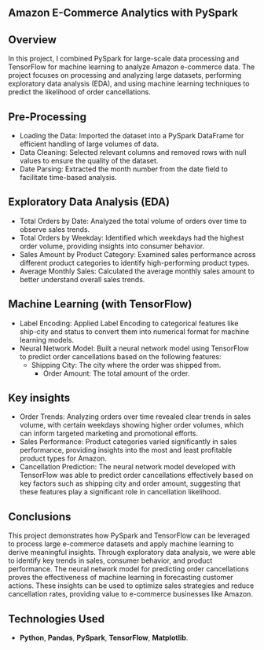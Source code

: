## **Amazon E-Commerce Analytics with PySpark**

## **Overview**
In this project, I combined PySpark for large-scale data processing and TensorFlow for machine learning to analyze Amazon e-commerce data. The project focuses on processing and analyzing large datasets, performing exploratory data analysis (EDA), and using machine learning techniques to predict the likelihood of order cancellations.

## **Pre-Processing**
- Loading the Data: Imported the dataset into a PySpark DataFrame for efficient handling of large volumes of data.
- Data Cleaning: Selected relevant columns and removed rows with null values to ensure the quality of the dataset.
- Date Parsing: Extracted the month number from the date field to facilitate time-based analysis.

## **Exploratory Data Analysis (EDA)**
- Total Orders by Date: Analyzed the total volume of orders over time to observe sales trends.
- Total Orders by Weekday: Identified which weekdays had the highest order volume, providing insights into consumer behavior.
- Sales Amount by Product Category: Examined sales performance across different product categories to identify high-performing product types.
- Average Monthly Sales: Calculated the average monthly sales amount to better understand overall sales trends.

## **Machine Learning (with TensorFlow)**
- Label Encoding: Applied Label Encoding to categorical features like ship-city and status to convert them into numerical format for machine learning models.
- Neural Network Model: Built a neural network model using TensorFlow to predict order cancellations based on the following features:
  - Shipping City: The city where the order was shipped from.
    - Order Amount: The total amount of the order.
## **Key insights**
- Order Trends: Analyzing orders over time revealed clear trends in sales volume, with certain weekdays showing higher order volumes, which can inform targeted marketing and promotional efforts.
- Sales Performance: Product categories varied significantly in sales performance, providing insights into the most and least profitable product types for Amazon.
- Cancellation Prediction: The neural network model developed with TensorFlow was able to predict order cancellations effectively based on key factors such as shipping city and order amount, suggesting that these features play a significant role in cancellation likelihood.


## **Conclusions**
This project demonstrates how PySpark and TensorFlow can be leveraged to process large e-commerce datasets and apply machine learning to derive meaningful insights. Through exploratory data analysis, we were able to identify key trends in sales, consumer behavior, and product performance. The neural network model for predicting order cancellations proves the effectiveness of machine learning in forecasting customer actions. These insights can be used to optimize sales strategies and reduce cancellation rates, providing value to e-commerce businesses like Amazon.

## **Technologies Used**
 - **Python**, **Pandas**, **PySpark**, **TensorFlow**, **Matplotlib**.
